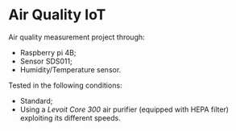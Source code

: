 # Air Quality IoT

Air quality measurement project through:
- Raspberry pi 4B;
- Sensor SDS011;
- Humidity/Temperature sensor.

Tested in the following conditions:
- Standard;
- Using a *Levoit Core 300* air purifier (equipped with HEPA filter) exploiting its different speeds.



